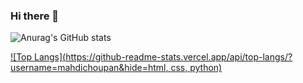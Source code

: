 ### Hi there 👋

<!--
**mahdichoupan/MahdiChoupan** is a ✨ _special_ ✨ repository because its `README.md` (this file) appears on your GitHub profile.

Here are some ideas to get you started:

- 🔭 I’m currently working on ...
- 🌱 I’m currently learning ...
- 👯 I’m looking to collaborate on ...
- 🤔 I’m looking for help with ...
- 💬 Ask me about ...
- 📫 How to reach me: ...
- 😄 Pronouns: ...
- ⚡ Fun fact: ...
-->

![Anurag's GitHub stats](https://github-readme-stats.vercel.app/api?username=mahdichoupan&theme=vue-dark&show_icons=true)

[![Top Langs](https://github-readme-stats.vercel.app/api/top-langs/?username=mahdichoupan&hide=html, css, python)](https://github.com/anuraghazra/github-readme-stats)
